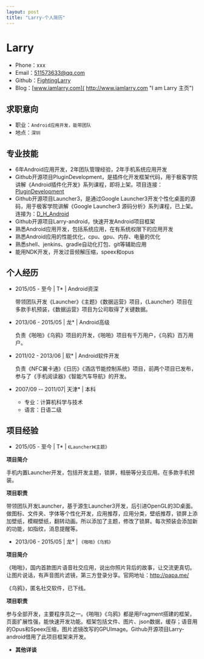 ```yaml
---
layout: post
title: "Larry-个人简历"
---
```

# Larry

- Phone：xxx
- Email：511573633@qq.com
- Github：[FightingLarry](https://github.com/FightingLarry)
- Blog：[www.iamlarry.com]( http://www.iamlarry.com "I am Larry 主页")

## 求职意向

- 职业：`Android应用开发，能带团队`
- 地点：`深圳`

## 专业技能

- 6年Android应用开发，2年团队管理经验，2年手机系统应用开发
- Github开源项目PluginDevelopment，是插件化开发框架代码，用于极客学院讲解《Android插件化开发》系列课程，即将上架。项目连接：[PluginDevelopment](https://github.com/FightingLarry/PluginDevelopment)
- Github开源项目Launcher3，是通过Google Launcher3开发个性化桌面的源码，用于极客学院讲解《Google Launcher3 源码分析》系列课程，已上架。连接为：[D_H_Android](http://my.jikexueyuan.com/0yqagaXgV/record/)
- Github开源项目Larry-android，快速开发Android项目框架
- 熟悉Android应用开发，包括系统应用，在有系统权限下的应用开发
- 熟悉Android应用的性能优化，cpu、gpu、内存、电量的优化
- 熟悉shell、jenkins、gradle自动化打包、git等辅助应用
- 能用NDK开发，开发过音频解压缩，speex和opus

## 个人经历

- 2015/05 - 至今 | T* | Android资深

  带领团队开发《Launcher》《主题》《数据运营》项目，《Launcher》项目在多款手机预装，《数据运营》项目为公司取得了关键数据。

- 2013/06 - 2015/05 | 龙* | Android高级

  负责《啪啪》《乌鸦》项目的开发，《啪啪》项目有千万用户，《乌鸦》百万用户。

- 2011/02 - 2013/06 | 软* | Android软件开发

  负责《NFC翼卡通》《日历》《酒店节能控制系统》项目，前两个项目已发布，参与了《手机阅读器》《智能汽车导航》的开发。

- 2007/09 -- 2011/07| 天津* | 本科

  - 专业：计算机科学与技术
  - 语言：日语二级


## 项目经验

- 2015/05 - 至今 | T* | `《Launcher》《主题》`

**项目简介**

  手机内置Launcher开发，包括开发主题，锁屏，相册等分支应用。在多款手机预装。

**项目职责**

  带领团队开发Launcher，基于源生Launcher3开发，后引进OpenGL的3D桌面。做图标、文件夹、字体等个性化开发，应用推荐，应用分类，壁纸推荐，锁屏上添加壁纸，模糊壁纸，翻转动画。所以添加了主题，修改了锁屏。每次预装会添加新的功能，如指纹，消息提醒等。

- 2013/06 - 2015/05 | 龙* | `《啪啪》《乌鸦》`

**项目简介**

  《啪啪》，国内首款图片语音社交应用，说出你照片背后的故事，让交流更真切。让图片说话，有声音图片滤镜，第三方登录分享。官网地址：http://papa.me/

  《乌鸦》，匿名社交软件，已下线。

**项目职责**

  参与全部开发，主要程序员之一。《啪啪》《乌鸦》都是用Fragment搭建的框架，页面扩展性强，能快速开发功能。框架包括文件、图片、json数据，缓存；语音用的Opus和Speex压缩，图片滤镜改写的GPUImage。Github开源项目Larry-android借用了此项目框架来开发。

- **其他详谈**

  ​